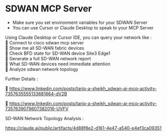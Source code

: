 # SDWAN MCP Server 

- Make sure you set environment variables for your SDWAN Server
- You can use Cursor or Claude Desktop to speak to your MCP Server

Using Claude Desktop or Cursor IDE, you can query your network like :  
🔘 Connect to cisco sdwan mcp server  
🔘 Show me all SD-WAN fabric devices  
🔘 Check BFD state for SD-WAN device Site3 Edge1   
🔘 Generate a full SD-WAN network report  
🔘 What SD-WAN devices need immediate attention  
🔘 Analyze sdwan network topology  

Further Details :

🔗 https://www.linkedin.com/posts/tariq-a-sheikh_sdwan-ai-mcp-activity-7357635555133681664-dV2B

🔗 https://www.linkedin.com/posts/tariq-a-sheikh_sdwan-ai-mcp-activity-7357639079607382016-UVFV

SD-WAN Network Topology Analysis :

https://claude.ai/public/artifacts/4d88f8e2-d161-4e47-a540-e4ef3ca09351






  

